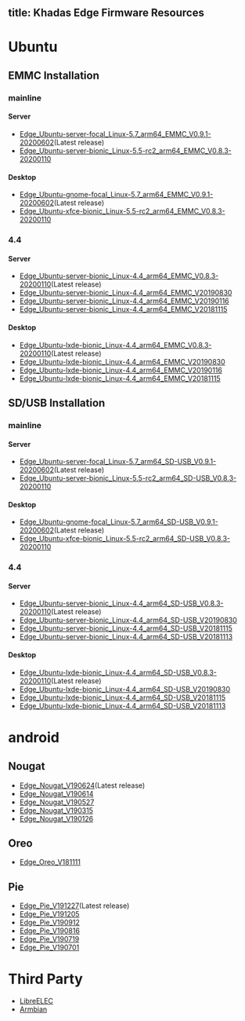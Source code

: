 title: Khadas Edge Firmware Resources
---

# Ubuntu

## EMMC Installation

### mainline

#### Server

* [Edge_Ubuntu-server-focal_Linux-5.7_arm64_EMMC_V0.9.1-20200602](https://dl.khadas.com/Firmware/Edge/Ubuntu/EMMC/Edge_Ubuntu-server-focal_Linux-5.7_arm64_EMMC_V0.9.1-20200602.7z)(Latest release)
* [Edge_Ubuntu-server-bionic_Linux-5.5-rc2_arm64_EMMC_V0.8.3-20200110](https://dl.khadas.com/Firmware/Edge/Ubuntu/EMMC/Edge_Ubuntu-server-bionic_Linux-5.5-rc2_arm64_EMMC_V0.8.3-20200110.7z)


#### Desktop

* [Edge_Ubuntu-gnome-focal_Linux-5.7_arm64_EMMC_V0.9.1-20200602](https://dl.khadas.com/Firmware/Edge/Ubuntu/EMMC/Edge_Ubuntu-gnome-focal_Linux-5.7_arm64_EMMC_V0.9.1-20200602.7z)(Latest release)
* [Edge_Ubuntu-xfce-bionic_Linux-5.5-rc2_arm64_EMMC_V0.8.3-20200110](https://dl.khadas.com/Firmware/Edge/Ubuntu/EMMC/Edge_Ubuntu-xfce-bionic_Linux-5.5-rc2_arm64_EMMC_V0.8.3-20200110.7z)

### 4.4

#### Server

* [Edge_Ubuntu-server-bionic_Linux-4.4_arm64_EMMC_V0.8.3-20200110](https://dl.khadas.com/Firmware/Edge/Ubuntu/EMMC/Edge_Ubuntu-server-bionic_Linux-4.4_arm64_EMMC_V0.8.3-20200110.7z)(Latest release)
* [Edge_Ubuntu-server-bionic_Linux-4.4_arm64_EMMC_V20190830](https://dl.khadas.com/Firmware/Edge/Ubuntu/EMMC/Edge_Ubuntu-server-bionic_Linux-4.4_arm64_EMMC_V20190830.7z)
* [Edge_Ubuntu-server-bionic_Linux-4.4_arm64_EMMC_V20190116](https://dl.khadas.com/Firmware/Edge/Ubuntu/EMMC/Edge_Ubuntu-server-bionic_Linux-4.4_arm64_EMMC_V20190116.7z)
* [Edge_Ubuntu-server-bionic_Linux-4.4_arm64_EMMC_V20181115](https://dl.khadas.com/Firmware/Edge/Ubuntu/EMMC/Edge_Ubuntu-server-bionic_Linux-4.4_arm64_EMMC_V20181115.7z)

#### Desktop

* [Edge_Ubuntu-lxde-bionic_Linux-4.4_arm64_EMMC_V0.8.3-20200110](https://dl.khadas.com/Firmware/Edge/Ubuntu/EMMC/Edge_Ubuntu-lxde-bionic_Linux-4.4_arm64_EMMC_V0.8.3-20200110.7z)(Latest release)
* [Edge_Ubuntu-lxde-bionic_Linux-4.4_arm64_EMMC_V20190830](https://dl.khadas.com/Firmware/Edge/Ubuntu/EMMC/Edge_Ubuntu-lxde-bionic_Linux-4.4_arm64_EMMC_V20190830.7z)
* [Edge_Ubuntu-lxde-bionic_Linux-4.4_arm64_EMMC_V20190116](https://dl.khadas.com/Firmware/Edge/Ubuntu/EMMC/Edge_Ubuntu-lxde-bionic_Linux-4.4_arm64_EMMC_V20190116.7z)
* [Edge_Ubuntu-lxde-bionic_Linux-4.4_arm64_EMMC_V20181115](https://dl.khadas.com/Firmware/Edge/Ubuntu/EMMC/Edge_Ubuntu-lxde-bionic_Linux-4.4_arm64_EMMC_V20181115.7z)

## SD/USB Installation

### mainline

#### Server

* [Edge_Ubuntu-server-focal_Linux-5.7_arm64_SD-USB_V0.9.1-20200602](https://dl.khadas.com/Firmware/Edge/Ubuntu/SD_USB/Edge_Ubuntu-server-focal_Linux-5.7_arm64_SD-USB_V0.9.1-20200602.7z)(Latest release)
* [Edge_Ubuntu-server-bionic_Linux-5.5-rc2_arm64_SD-USB_V0.8.3-20200110](https://dl.khadas.com/Firmware/Edge/Ubuntu/SD_USB/Edge_Ubuntu-server-bionic_Linux-5.5-rc2_arm64_SD-USB_V0.8.3-20200110.7z)

#### Desktop

* [Edge_Ubuntu-gnome-focal_Linux-5.7_arm64_SD-USB_V0.9.1-20200602](https://dl.khadas.com/Firmware/Edge/Ubuntu/SD_USB/Edge_Ubuntu-gnome-focal_Linux-5.7_arm64_SD-USB_V0.9.1-20200602.7z)(Latest release)
* [Edge_Ubuntu-xfce-bionic_Linux-5.5-rc2_arm64_SD-USB_V0.8.3-20200110](https://dl.khadas.com/Firmware/Edge/Ubuntu/SD_USB/Edge_Ubuntu-xfce-bionic_Linux-5.5-rc2_arm64_SD-USB_V0.8.3-20200110.7z)

### 4.4

#### Server

* [Edge_Ubuntu-server-bionic_Linux-4.4_arm64_SD-USB_V0.8.3-20200110](https://dl.khadas.com/Firmware/Edge/Ubuntu/SD_USB/Edge_Ubuntu-server-bionic_Linux-4.4_arm64_SD-USB_V0.8.3-20200110.7z)(Latest release)
* [Edge_Ubuntu-server-bionic_Linux-4.4_arm64_SD-USB_V20190830](https://dl.khadas.com/Firmware/Edge/Ubuntu/SD_USB/Edge_Ubuntu-server-bionic_Linux-4.4_arm64_SD-USB_V20190830.7z)
* [Edge_Ubuntu-server-bionic_Linux-4.4_arm64_SD-USB_V20181115](https://dl.khadas.com/Firmware/Edge/Ubuntu/SD_USB/Edge_Ubuntu-server-bionic_Linux-4.4_arm64_SD-USB_V20181115.7z)
* [Edge_Ubuntu-server-bionic_Linux-4.4_arm64_SD-USB_V20181113](https://dl.khadas.com/Firmware/Edge/Ubuntu/SD_USB/Edge_Ubuntu-server-bionic_Linux-4.4_arm64_SD-USB_V20181113.7z)

#### Desktop

* [Edge_Ubuntu-lxde-bionic_Linux-4.4_arm64_SD-USB_V0.8.3-20200110](https://dl.khadas.com/Firmware/Edge/Ubuntu/SD_USB/Edge_Ubuntu-lxde-bionic_Linux-4.4_arm64_SD-USB_V0.8.3-20200110.7z)(Latest release)
* [Edge_Ubuntu-lxde-bionic_Linux-4.4_arm64_SD-USB_V20190830](https://dl.khadas.com/Firmware/Edge/Ubuntu/SD_USB/Edge_Ubuntu-lxde-bionic_Linux-4.4_arm64_SD-USB_V20190830.7z)
* [Edge_Ubuntu-lxde-bionic_Linux-4.4_arm64_SD-USB_V20181115](https://dl.khadas.com/Firmware/Edge/Ubuntu/SD_USB/Edge_Ubuntu-lxde-bionic_Linux-4.4_arm64_SD-USB_V20181115.7z)
* [Edge_Ubuntu-lxde-bionic_Linux-4.4_arm64_SD-USB_V20181113](https://dl.khadas.com/Firmware/Edge/Ubuntu/SD_USB/Edge_Ubuntu-lxde-bionic_Linux-4.4_arm64_SD-USB_V20181113.7z)

# android 

## Nougat
* [Edge_Nougat_V190624](https://dl.khadas.com/Firmware/Edge/Android/Edge_Nougat_V190624.7z)(Latest release)
* [Edge_Nougat_V190614](https://dl.khadas.com/Firmware/Edge/Android/Edge_Nougat_V190614.7z)
* [Edge_Nougat_V190527](https://dl.khadas.com/Firmware/Edge/Android/Edge_Nougat_V190527.7z)
* [Edge_Nougat_V190315](https://dl.khadas.com/Firmware/Edge/Android/Edge_Nougat_V190315.7z)
* [Edge_Nougat_V190126](https://dl.khadas.com/Firmware/Edge/Android/Edge_Nougat_V190126.7z)

## Oreo
* [Edge_Oreo_V181111](https://dl.khadas.com/Firmware/Edge/Android/Edge_Oreo_V181111.7z)

## Pie
* [Edge_Pie_V191227](https://dl.khadas.com/Firmware/Edge/Android/Edge_Pie_V191227.7z)(Latest release)
* [Edge_Pie_V191205](https://dl.khadas.com/Firmware/Edge/Android/Edge_Pie_V191205.7z)
* [Edge_Pie_V190912](https://dl.khadas.com/Firmware/Edge/Android/Edge_Pie_V190912.7z)
* [Edge_Pie_V190816](https://dl.khadas.com/Firmware/Edge/Android/Edge_Pie_V190816.7z)
* [Edge_Pie_V190719](https://dl.khadas.com/Firmware/Edge/Android/Edge_Pie_V190719.7z)
* [Edge_Pie_V190701](https://dl.khadas.com/Firmware/Edge/Android/Edge_Pie_V190701.7z)

# Third Party

* [LibreELEC](https://libreelec.tv/)
* [Armbian](https://yadi.sk/d/ie_dx5x_w2xUIQ/LINUX/ARMBIAN)
